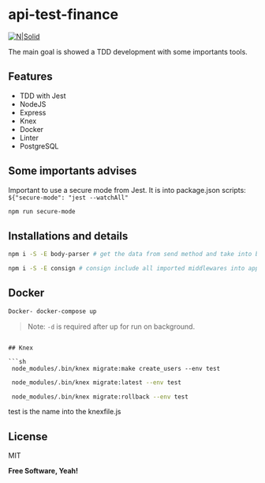 # api-test-finance

[![N|Solid](https://res.cloudinary.com/practicaldev/image/fetch/s--S6Nn_hYs--/c_limit%2Cf_auto%2Cfl_progressive%2Cq_auto%2Cw_880/https://dev-to-uploads.s3.amazonaws.com/uploads/articles/3fnnfif593kiswfmwwen.jpg)](https://jestjs.io/pt-BR/)

The main goal is showed a TDD development with some importants tools.

## Features

- TDD with Jest
- NodeJS
- Express
- Knex
- Docker
- Linter
- PostgreSQL

## Some importants advises

Important to use a secure mode from Jest. It is into package.json scripts: `${"secure-mode": "jest --watchAll"`

```sh
npm run secure-mode
```

## Installations and details

```sh
npm i -S -E body-parser # get the data from send method and take into body
```

```sh
npm i -S -E consign # consign include all imported middlewares into app.js
```

## Docker

```sh
Docker- docker-compose up
```

> Note: `-d` is required after up for run on background.
```

## Knex

```sh
 node_modules/.bin/knex migrate:make create_users --env test
```

```sh
 node_modules/.bin/knex migrate:latest --env test
```

```sh
 node_modules/.bin/knex migrate:rollback --env test
```

test is the name into the knexfile.js



## License

MIT

**Free Software, Yeah!**
